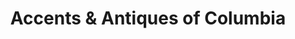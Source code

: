 ---
title: "Accents & Antiques of Columbia"
url: /columbia/accents-und-antiques-of-columbia/
shop: Antiquitäten
---